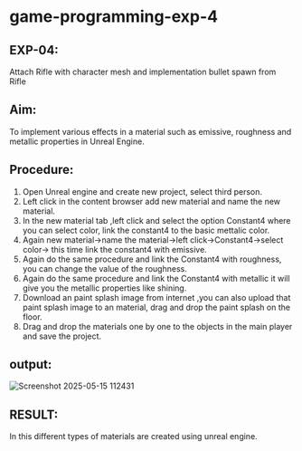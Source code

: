 # game-programming-exp-4

## EXP-04: 
Attach Rifle with character mesh and implementation bullet spawn from Rifle 
## Aim:
To implement various effects in a material such as emissive, roughness and metallic
properties in Unreal Engine.
## Procedure:
1. Open Unreal engine and create new project, select third person.
2. Left click in the content browser add new material and name the new material.
3. In the new material tab ,left click and select the option Constant4 where you can select
color, link the constant4 to the basic mettalic color.
4. Again new material->name the material->left click->Constant4->select color-> this
time link the constant4 with emissive.
5. Again do the same procedure and link the Constant4 with roughness, you can change the
value of the roughness.
6. Again do the same procedure and link the Constant4 with metallic it will give you the
metallic properties like shining.
7. Download an paint splash image from internet ,you can also upload that paint splash
image to an material, drag and drop the paint splash on the floor.
8. Drag and drop the materials one by one to the objects in the main player and save the
project.
## output:

![Screenshot 2025-05-15 112431](https://github.com/user-attachments/assets/62c19034-c275-48be-ba57-2ddae6d536bd)


## RESULT:
  In this different types of materials are created using unreal engine.
